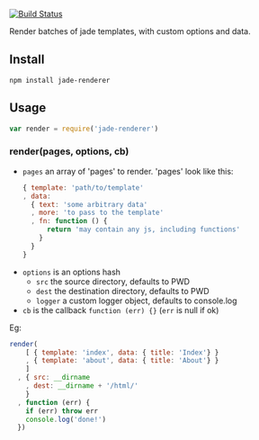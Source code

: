 [![Build Status](https://travis-ci.org/bengourley/node-jade-renderer.png?branch=master)](https://travis-ci.org/bengourley/node-jade-renderer)

Render batches of jade templates, with custom options and data.

## Install

```
npm install jade-renderer
```

## Usage

```js
var render = require('jade-renderer')
```

### render(pages, options, cb)

- `pages` an array of 'pages' to render. 'pages' look like this:
  ```js
  { template: 'path/to/template'
  , data:
    { text: 'some arbitrary data'
    , more: 'to pass to the template'
    , fn: function () {
        return 'may contain any js, including functions'
      }
    }
  }
  ```
- `options` is an options hash
  - `src` the source directory, defaults to PWD
  - `dest` the destination directory, defaults to PWD
  - `logger` a custom logger object, defaults to console.log
- `cb` is the callback `function (err) {}` (`err` is null if ok)

Eg:
```js
render(
    [ { template: 'index', data: { title: 'Index'} }
    , { template: 'about', data: { title: 'About'} }
    ]
  , { src: __dirname
    , dest: __dirname + '/html/'
    }
  , function (err) {
    if (err) throw err
    console.log('done!')
  })
```